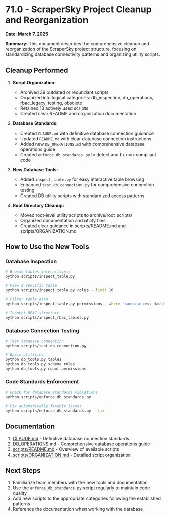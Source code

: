 # 71.0 - ScraperSky Project Cleanup and Reorganization

**Date: March 7, 2025**

**Summary:** This document describes the comprehensive cleanup and reorganization of the ScraperSky project structure, focusing on standardizing database connectivity patterns and organizing utility scripts.

## Cleanup Performed

1. **Script Organization:**
   - Archived 39 outdated or redundant scripts
   - Organized into logical categories: db_inspection, db_operations, rbac_legacy, testing, obsolete
   - Retained 13 actively used scripts
   - Created clear README and organization documentation

2. **Database Standards:**
   - Created `CLAUDE.md` with definitive database connection guidance
   - Updated `README.md` with clear database connection instructions
   - Added new `DB_OPERATIONS.md` with comprehensive database operations guide
   - Created `enforce_db_standards.py` to detect and fix non-compliant code

3. **New Database Tools:**
   - Added `inspect_table.py` for easy interactive table browsing
   - Enhanced `test_db_connection.py` for comprehensive connection testing
   - Created DB utility scripts with standardized access patterns

4. **Root Directory Cleanup:**
   - Moved root-level utility scripts to archive/root_scripts/
   - Organized documentation and utility files
   - Created clear guidance in scripts/README.md and scripts/ORGANIZATION.md

## How to Use the New Tools

### Database Inspection

```bash
# Browse tables interactively
python scripts/inspect_table.py

# View a specific table
python scripts/inspect_table.py roles --limit 10

# Filter table data
python scripts/inspect_table.py permissions --where "name='access_dashboard'"

# Inspect RBAC structure
python scripts/inspect_rbac_tables.py
```

### Database Connection Testing

```bash
# Test database connection
python scripts/test_db_connection.py

# Basic utilities
python db_tools.py tables
python db_tools.py schema roles
python db_tools.py count permissions
```

### Code Standards Enforcement

```bash
# Check for database standards violations
python scripts/enforce_db_standards.py

# Fix automatically fixable issues
python scripts/enforce_db_standards.py --fix
```

## Documentation

1. [CLAUDE.md](./CLAUDE.md) - Definitive database connection standards
2. [DB_OPERATIONS.md](./DB_OPERATIONS.md) - Comprehensive database operations guide
3. [scripts/README.md](./scripts/README.md) - Overview of available scripts
4. [scripts/ORGANIZATION.md](./scripts/ORGANIZATION.md) - Detailed script organization

## Next Steps

1. Familiarize team members with the new tools and documentation
2. Use the `enforce_db_standards.py` script regularly to maintain code quality
3. Add new scripts to the appropriate categories following the established patterns
4. Reference the documentation when working with the database
